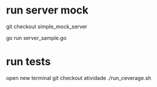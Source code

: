 # run server mock 

git checkout simple_mock_server

go run server_sample.go

# run tests

open new terminal
git checkout atividade
./run_ceverage.sh 


